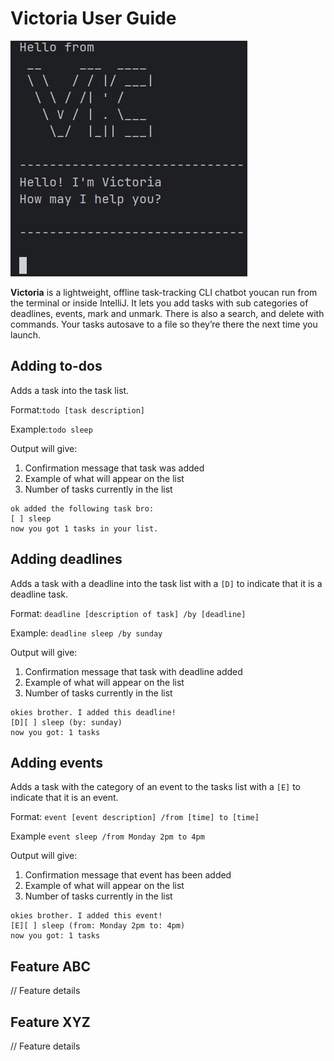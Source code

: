 # Victoria User Guide


![screenshot of product ](/docs/image/screenshot.png)


**Victoria** is a lightweight, offline task-tracking CLI chatbot youcan run from the terminal or inside IntelliJ.
It lets you add tasks with sub categories of deadlines, events, mark and unmark.
There is also a search, and delete with commands. 
Your tasks autosave to a file so they’re there the next time you launch.

## Adding to-dos
Adds a task into the task list.

Format:`todo [task description]`

Example:`todo sleep`

Output will give:
1. Confirmation message that task was added 
2. Example of what will appear on the list
3. Number of tasks currently in the list

```
ok added the following task bro:
[ ] sleep
now you got 1 tasks in your list.
```


## Adding deadlines

Adds a task with a deadline into the task list with a `[D]` to indicate
that it is a deadline task.

Format: `deadline [description of task] /by [deadline]`

Example: `deadline sleep /by sunday`

Output will give:
1. Confirmation message that task with deadline added
2. Example of what will appear on the list
3. Number of tasks currently in the list 

```
okies brother. I added this deadline!
[D][ ] sleep (by: sunday)
now you got: 1 tasks
```
## Adding events 
Adds a task with the category of an event to the tasks list with a `[E]` 
to indicate that it is an event.

Format: `event [event description] /from [time] to [time]`

Example `event sleep /from Monday 2pm to 4pm `

Output will give:
1. Confirmation message that event has been added 
2. Example of what will appear on the list
3. Number of tasks currently in the list

```
okies brother. I added this event!
[E][ ] sleep (from: Monday 2pm to: 4pm)
now you got: 1 tasks

```

## Feature ABC

// Feature details


## Feature XYZ

// Feature details